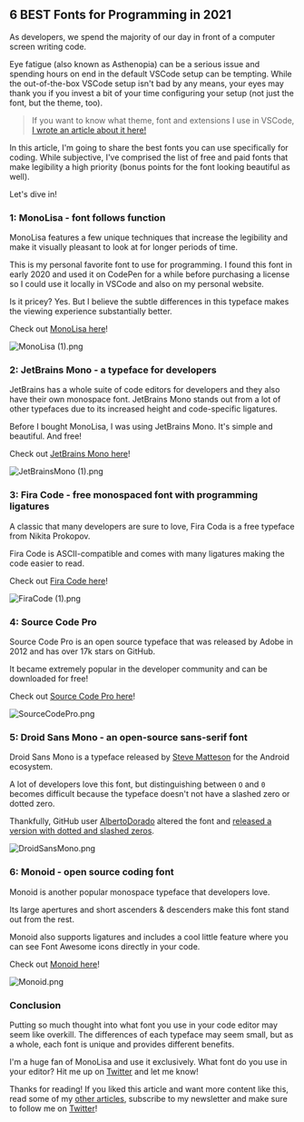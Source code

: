 ## 6 BEST Fonts for Programming in 2021

As developers, we spend the majority of our day in front of a computer screen writing code. 

Eye fatigue (also known as Asthenopia) can be a serious issue and spending hours on end in the default VSCode setup can be tempting. While the out-of-the-box VSCode setup isn't bad by any means, your eyes may thank you if you invest a bit of your time configuring your setup (not just the font, but the theme, too). 

> If you want to know what theme, font and extensions I use in VSCode, [I wrote an article about it here!](https://braydoncoyer.dev/blog/my-vscode-toolbox-2020/)

In this article, I'm going to share the best fonts you can use specifically for coding. While subjective, I've comprised the list of free and paid fonts that make legibility a high priority (bonus points for the font looking beautiful as well). 

Let's dive in!

### 1: MonoLisa - font follows function

MonoLisa features a few unique techniques that increase the legibility and make it visually pleasant to look at for longer periods of time.

This is my personal favorite font to use for programming. I found this font in early 2020 and used it on CodePen for a while before purchasing a license so I could use it locally in VSCode and also on my personal website. 

Is it pricey? Yes. But I believe the subtle differences in this typeface makes the viewing experience substantially better. 

Check out [MonoLisa here](https://www.monolisa.dev/)!

![MonoLisa (1).png](https://cdn.hashnode.com/res/hashnode/image/upload/v1613599025420/tA6PIFeHK.png)

### 2: JetBrains Mono - a typeface for developers

JetBrains has a whole suite of code editors for developers and they also have their own monospace font. JetBrains Mono stands out from a lot of other typefaces due to its increased height and code-specific ligatures. 

Before I bought MonoLisa, I was using JetBrains Mono. It's simple and beautiful. And free!

Check out [JetBrains Mono here](https://www.jetbrains.com/lp/mono/)!

![JetBrainsMono (1).png](https://cdn.hashnode.com/res/hashnode/image/upload/v1613599040649/TgVbCLvhy.png)

### 3: Fira Code - free monospaced font with programming ligatures

A classic that many developers are sure to love, Fira Coda is a free typeface from Nikita Prokopov.

Fira Code is ASCII-compatible and comes with many ligatures making the code easier to read. 

Check out [Fira Code here](https://github.com/tonsky/FiraCode)!

![FiraCode (1).png](https://cdn.hashnode.com/res/hashnode/image/upload/v1613599057480/hIivvhTZW.png)

### 4: Source Code Pro

Source Code Pro is an open source typeface that was released by Adobe in 2012 and has over 17k stars on GitHub.

It became extremely popular in the developer community and can be downloaded for free!

Check out [Source Code Pro here](https://github.com/adobe-fonts/source-code-pro)!


![SourceCodePro.png](https://cdn.hashnode.com/res/hashnode/image/upload/v1613599070618/A7wacSGF-.png)

### 5: Droid Sans Mono - an open-source sans-serif font

Droid Sans Mono is a typeface released by [Steve Matteson](https://www.myfonts.com/person/Steve_Matteson/) for the Android ecosystem. 

A lot of developers love this font, but distinguishing between `O` and `0` becomes difficult because the typeface doesn't not have a slashed zero or dotted zero. 

Thankfully, GitHub user [AlbertoDorado](https://github.com/AlbertoDorado) altered the font and [released a version with dotted and slashed zeros](https://github.com/AlbertoDorado/droid-sans-mono-zeromod). 


![DroidSansMono.png](https://cdn.hashnode.com/res/hashnode/image/upload/v1613599089843/gUlcZF9TS4.png)

### 6: Monoid - open source coding font

Monoid is another popular monospace typeface that developers love.

Its large apertures and short ascenders & descenders make this font stand out from the rest.

Monoid also supports ligatures and includes a cool little feature where you can see Font Awesome icons directly in your code. 

Check out [Monoid here](https://larsenwork.com/monoid/)!


![Monoid.png](https://cdn.hashnode.com/res/hashnode/image/upload/v1613599104005/ik13sv2bq.png)

### Conclusion

Putting so much thought into what font you use in your code editor may seem like overkill. The differences of each typeface may seem small, but as a whole, each font is unique and provides different benefits.  

I'm a huge fan of MonoLisa and use it exclusively. What font do you use in your editor? Hit me up on [Twitter](https://twitter.com/BraydonCoyer) and let me know!

Thanks for reading! If you liked this article and want more content like this, read some of my [other articles](https://braydoncoyer.dev/blog/), subscribe to my newsletter and make sure to follow me on [Twitter](https://twitter.com/BraydonCoyer)!


